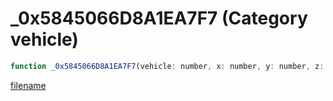 # _0x5845066D8A1EA7F7 (Category vehicle)

```js
function _0x5845066D8A1EA7F7(vehicle: number, x: number, y: number, z: number, p4: number): void
```

[filename](_0x5845066D8A1EA7F7_m.md ':include')